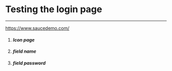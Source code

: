 # Testing the login page

---

https://www.saucedemo.com/

1. #### ___Icon page___
2. #### ___field name___
3. #### ___field password___